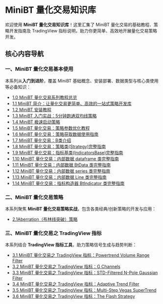 # MiniBT 量化交易知识库

欢迎使用 **MiniBT 量化交易知识库**！这里汇集了 MiniBT 量化交易的基础教程、策略开发指南及 TradingView 指标说明，助力你更简单、高效地开展量化交易策略开发。

## 核心内容导航

### 一、MiniBT 量化交易基本使用
本系列从**入门到进阶**，覆盖 MiniBT 基础概念、安装部署、数据类型与核心类使用等必备知识：

- [1.0 MiniBT 量化交易系列教程总览](minibt_basic/1.0minibt_quant_trading_series_tutorial.md)
- [1.1 MiniBT 简介：让量化交易更简单、高效的一站式策略开发库](minibt_basic/1.1minibt_intro.md)
- [1.2 MiniBT 安装教程](minibt_basic/1.2minibt_install.md)
- [1.3 MiniBT 入门实战：5分钟跑通双均线策略](minibt_basic/1.3minibt_double_moving_average_strategy.md)
- [1.4 MiniBT 极速启动策略](minibt_basic/1.4minibt_fast_start_strategy.md)
- [1.5 MiniBT 量化交易：策略参数优化教程](minibt_basic/1.5minibt_strategy_param_optimization.md)
- [1.6 MiniBT 量化交易：策略获取数据使用指南](minibt_basic/1.6minibt_strategy_data_retrieval.md)
- [1.7 MiniBT 量化交易：B类介绍](minibt_basic/1.7minibt_bt_class_intro.md)
- [1.8 MiniBT 量化交易：策略类(Strategy)完整指南](minibt_basic/1.8minibt_strategy_class_guide.md)
- [1.9 MiniBT 量化交易：指标基类(IndicatorsBase)完整指南](minibt_basic/1.9minibt_indicatorsbase_class_guide.md)
- [1.10 MiniBT 量化交易：内部数据 dataframe 类完整指南](minibt_basic/1.10minibt_internal_data_dataframe_guide.md)
- [1.11 MiniBT 量化交易：内部数据 BtData 类完整指南](minibt_basic/1.11minibt_internal_data_btdata_guide.md)
- [1.12 MiniBT 量化交易：内部数据 series 类完整指南](minibt_basic/1.12minibt_internal_data_series_guide.md)
- [1.13 MiniBT 量化交易：内部数据 Line 类完整指南](minibt_basic/1.13minibt_internal_data_line_guide.md)
- [1.14 MiniBT 量化交易：指标构造器 BtIndicator 类完整指南](minibt_basic/1.14minibt_btindicator_class_guide.md)

### 二、MiniBT 量化交易策略
本系列聚焦 **MiniBT 量化交易策略实战**，包含各类经典/创新策略的开发与应用：

- [2.1Aberration（布林线突破）策略](minibt_strategies/2.1_aberration_breakout_strategy.md)
<!-- -  **动量策略**
  - [动量策略基础](minibt_strategies/2.1_aberration_breakout_strategy1.md)
  - [RSI动量策略](minibt_strategies/2.1_aberration_breakout_strategy2.md)
- **趋势策略**
  - [趋势策略基础](minibt_strategies/2.1_aberration_breakout_strategy3.md)
  - [超级趋势策略](minibt_strategies/2.1_aberration_breakout_strategy4.md) -->

### 三、MiniBT 量化交易之 TradingView 指标
本系列结合 **TradingView 指标工具**，助力策略信号生成与趋势判断：

- [3.1 MiniBT 量化交易之 TradingView 指标：Powertrend Volume Range Filter](minibt_tradingview_indicators/3.1_powertrend_volume_range_filter.md)
- [3.2 MiniBT 量化交易之 TradingView 指标：G Channels](minibt_tradingview_indicators/3.2_g_channels.md)
- [3.3 MiniBT 量化交易之 TradingView 指标：STD-Filtered N-Pole Gaussian Filter](minibt_tradingview_indicators/3.3_std_filtered_n_pole_gaussian_filter.md)
- [3.4 MiniBT 量化交易之 TradingView 指标：Adaptive Trend Filter](minibt_tradingview_indicators/3.4_adaptive_trend_filter.md)
- [3.5 MiniBT 量化交易之 TradingView 指标：Multi-Step Vegas SuperTrend](minibt_tradingview_indicators/3.5_multi_step_vegas_supertrend.md)
- [3.6 MiniBT 量化交易之 TradingView 指标：The Flash Strategy](minibt_tradingview_indicators/3.6_the_flash_strategy.md)
